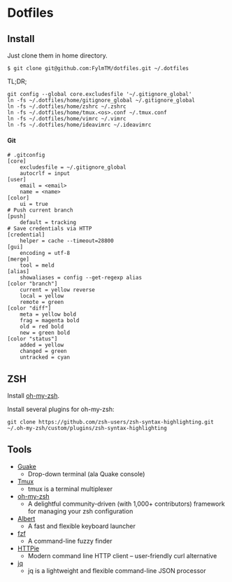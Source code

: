 # Dotfiles

## Install
Just clone them in home directory.

```
$ git clone git@github.com:FylmTM/dotfiles.git ~/.dotfiles
```

TL;DR;

```
git config --global core.excludesfile '~/.gitignore_global'
ln -fs ~/.dotfiles/home/gitignore_global ~/.gitignore_global
ln -fs ~/.dotfiles/home/zshrc ~/.zshrc
ln -fs ~/.dotfiles/home/tmux.<os>.conf ~/.tmux.conf
ln -fs ~/.dotfiles/home/vimrc ~/.vimrc
ln -fs ~/.dotfiles/home/ideavimrc ~/.ideavimrc
```

#### Git

```
# .gitconfig
[core]
    excludesfile = ~/.gitignore_global
    autocrlf = input
[user]
    email = <email>
    name = <name>
[color]
    ui = true
# Push current branch
[push]
    default = tracking
# Save credentials via HTTP
[credential]
    helper = cache --timeout=28800
[gui]
    encoding = utf-8
[merge]
    tool = meld
[alias]
    showaliases = config --get-regexp alias
[color "branch"]
    current = yellow reverse
    local = yellow
    remote = green
[color "diff"]
    meta = yellow bold
    frag = magenta bold
    old = red bold
    new = green bold
[color "status"]
    added = yellow
    changed = green
    untracked = cyan
```

## ZSH

Install [oh-my-zsh](https://github.com/robbyrussell/oh-my-zsh). 

Install several plugins for oh-my-zsh:
```shell
git clone https://github.com/zsh-users/zsh-syntax-highlighting.git ~/.oh-my-zsh/custom/plugins/zsh-syntax-highlighting
```

## Tools

* [Guake](https://github.com/Guake/guake)
  * Drop-down terminal (ala Quake console)
* [Tmux](https://github.com/tmux/tmux/wiki)
  * tmux is a terminal multiplexer
* [oh-my-zsh](https://github.com/robbyrussell/oh-my-zsh)
  * A delightful community-driven (with 1,000+ contributors) framework for managing your zsh configuration
* [Albert](https://github.com/albertlauncher/albert)
  * A fast and flexible keyboard launcher
* [fzf](https://github.com/junegunn/fzf)
  * A command-line fuzzy finder
* [HTTPie](https://github.com/jakubroztocil/httpie)
  * Modern command line HTTP client – user-friendly curl alternative
* [jq](https://github.com/stedolan/jq)
  * jq is a lightweight and flexible command-line JSON processor

